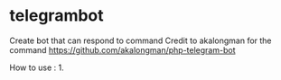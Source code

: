 # telegrambot
Create bot that can respond to command
Credit to akalongman for the command
https://github.com/akalongman/php-telegram-bot

How to use :
1. 
